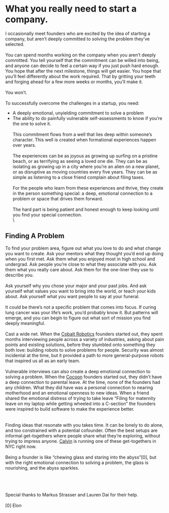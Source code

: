 # What you really need to start a company.

I occasionally meet founders who are excited by the idea of starting a company, but aren’t deeply committed to solving the problem they’ve selected.
\
\
You can spend months working on the company when you aren’t deeply committed. You tell yourself that the commitment can be willed into being, and anyone can decide to feel a certain way if you just push hard enough. You hope that after the next milestone, things will get easier. You hope that you’ll feel differently about the work required. That by gritting your teeth and forging ahead for a few more weeks or months, you’ll make it.
\
\
You won’t.
\
\
To successfully overcome the challenges in a startup, you need:
- A deeply emotional, unyielding commitment to solve a problem
- The ability to do painfully vulnerable self-assessments to know if you’re the one to solve it.
\
\
This commitment flows from a well that lies deep within someone’s character. This well is created when formational experiences happen over years.
\
\
The experiences can be as joyous as growing up surfing on a pristine beach, or as terrifying as seeing a loved one die. They can be as isolating as growing up in a city where you’re an alien on a new planet, or as disruptive as moving countries every five years. They can be as simple as listening to a close friend complain about filing taxes.
\
\
For the people who learn from these experiences and thrive, they create in the person something special: a deep, emotional connection to a problem or space that drives them forward.
\
\
The hard part is being patient and honest enough to keep looking until you find your special connection.
\
\
## Finding A Problem
To find your problem area, figure out what you love to do and what change you want to create. Ask your mentors what they thought you’d end up doing when you first met. Ask them what you enjoyed most in high school and undergrad. Ask people you’re close to what they associate with you. Ask them what you really care about. Ask them for the one-liner they use to describe you.
\
\
Ask yourself why you chose your major and your past jobs. And ask yourself what values you want to bring into the world, or teach your kids about. Ask yourself what you want people to say at your funeral.
\
\
It could be there’s not a specific problem that comes into focus. If curing lung cancer was your life’s work, you’d probably know it. But patterns will emerge, and you can begin to figure out what sort of mission you find deeply meaningful.
\
\
Cast a wide net. When the [Cobalt Robotics](https://www.linkedin.com/company/cobaltrobotics/) founders started out, they spent months interviewing people across a variety of industries, asking about pain points and existing solutions, before they stumbled onto something they both love: building robots to solve problems for people. Security was almost incidental at the time, but it provided a path to more general-purpose robots that inspired us all as an early team.
\
\
Vulnerable interviews can also create a deep emotional connection to solving a problem. When the [Cocoon](https://www.linkedin.com/company/meetcocoon/)  founders started out, they didn’t have a deep connection to parental leave. At the time, none of the founders had any children. What they did have was a personal connection to nearing motherhood and an emotional openness to new ideas. When a friend shared the emotional distress of trying to take leave “Filing for maternity leave on my laptop while getting wheeled into a C-section” the founders were inspired to build software to make the experience better.   
\
\
Finding ideas that resonate with you takes time. It can be lonely to do alone, and too constrained with a potential cofounder. Often the best setups are informal get-togethers where people share what they’re exploring, without trying to impress anyone. [Calvin](https://www.linkedin.com/in/calvinfo/) is running one of these get-togethers in NYC right now.
\
\
Being a founder is like “chewing glass and staring into the abyss”[0], but with the right emotional connection to solving a problem, the glass is nourishing, and the abyss sparkles.
\
\
\
\
\
Special thanks to Markus Strasser and Lauren Dai for their help.
\
\
[0] Elon




